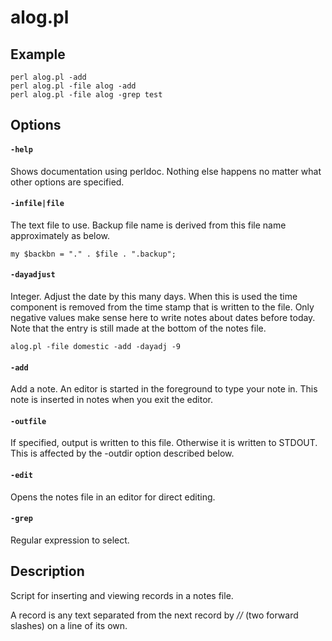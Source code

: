 # alog.pl

## Example

    perl alog.pl -add
    perl alog.pl -file alog -add
    perl alog.pl -file alog -grep test

## Options

#### `-help`

Shows documentation using perldoc. Nothing else happens no matter
what other options are specified.

#### `-infile|file`

The text file to use. Backup file name is derived from this file
name approximately as below.

    my $backbn = "." . $file . ".backup";

#### `-dayadjust`

Integer. Adjust the date by this many days. When this is used the
time component is removed from the time stamp that is written to the
file. Only negative values make sense here to write notes about
dates before today. Note that the entry is still made at the bottom
of the notes file.

    alog.pl -file domestic -add -dayadj -9

#### `-add`

Add a note. An editor is started in the foreground to type your note
in. This note is inserted in notes when you exit the editor.

#### `-outfile`

If specified, output is written to this file. Otherwise it is
written to STDOUT. This is affected by the -outdir option described
below.

#### `-edit`

Opens the notes file in an editor for direct editing.

#### `-grep`

Regular expression to select.

## Description

Script for inserting and viewing records in a notes file.

A record is any text separated from the next record by _//_ (two
forward slashes) on a line of its own.
